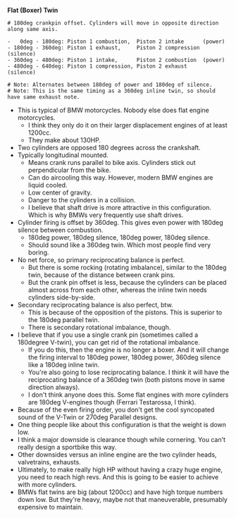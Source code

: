 **Flat (Boxer) Twin**

```
# 180deg crankpin offset. Cylinders will move in opposite direction along same axis.

-   0deg - 180deg: Piston 1 combustion,  Piston 2 intake      (power)
- 180deg - 360deg: Piston 1 exhaust,     Piston 2 compression (silence)
- 360deg - 480deg: Piston 1 intake,      Piston 2 combustion  (power)
- 480deg - 640deg: Piston 1 compression, Piston 2 exhaust     (silence)

# Note: Alternates between 180deg of power and 180deg of silence.
# Note: This is the same timing as a 360deg inline twin, so should have same exhaust note.
```

- This is typical of BMW motorcycles. Nobody else does flat engine
  motorcycles.
  - I think they only do it on their larger displacement engines of at
    least 1200cc.
  - They make about 130HP.
- Two cylinders are opposed 180 degrees across the crankshaft.
- Typically longitudinal mounted.
  - Means crank runs parallel to bike axis. Cylinders stick out
    perpendicular from the bike.
  - Can do aircooling this way. However, modern BMW engines are liquid
    cooled.
  - Low center of gravity.
  - Danger to the cylinders in a collision.
  - I believe that shaft drive is more attractive in this configuration.
    Which is why BMWs very frequently use shaft drives.
- Cylinder firing is offset by 360deg. This gives even power with 180deg
  silence between combustion.
  - 180deg power, 180deg silence, 180deg power, 180deg silence.
  - Should sound like a 360deg twin. Which most people find very boring.
- No net force, so primary reciprocating balance is perfect.
  - But there is some rocking (rotating imbalance), similar to the
    180deg twin, because of the distance between crank pins.
  - But the crank pin offset is less, because the cylinders can be
    placed almost across from each other, whereas the inline twin needs
    cylinders side-by-side.
- Secondary reciprocating balance is also perfect, btw.
  - This is because of the opposition of the pistons. This is superior
    to the 180deg parallel twin.
  - There is secondary rotational imbalance, though.
- I believe that if you use a single crank pin (sometimes called a
  180degree V-twin), you can get rid of the rotational imbalance.
  - If you do this, then the engine is no longer a boxer. And it will
    change the firing interval to 180deg power, 180deg power, 360deg
    silence like a 180deg inline twin.
  - You're also going to lose reciprocating balance. I think it will
    have the reciprocating balance of a 360deg twin (both pistons move
    in same direction always).
  - I don't think anyone does this. Some flat engines with more
    cylinders are 180deg V-engines though (Ferrari Testarossa, I think).
- Because of the even firing order, you don't get the cool syncopated
  sound of the V-Twin or 270deg Parallel designs.
- One thing people like about this configuration is that the weight is
  down low.
- I think a major downside is clearance though while cornering. You
  can't really design a sportbike this way.
- Other downsides versus an inline engine are the two cylinder heads,
  valvetrains, exhausts.
- Ultimately, to make really high HP without having a crazy huge engine,
  you need to reach high revs. And this is going to be easier to achieve
  with more cylinders.
- BMWs flat twins are big (about 1200cc) and have high torque numbers
  down low. But they're heavy, maybe not that maneuverable, presumably
  expensive to maintain.
